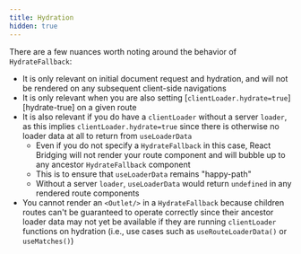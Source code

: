```yaml
---
title: Hydration
hidden: true
---
```


There are a few nuances worth noting around the behavior of `HydrateFallback`:

- It is only relevant on initial document request and hydration, and will not be rendered on any subsequent client-side navigations
- It is only relevant when you are also setting [`clientLoader.hydrate=true`][hydrate-true] on a given route
- It is also relevant if you do have a `clientLoader` without a server `loader`, as this implies `clientLoader.hydrate=true` since there is otherwise no loader data at all to return from `useLoaderData`
  - Even if you do not specify a `HydrateFallback` in this case, React Bridging will not render your route component and will bubble up to any ancestor `HydrateFallback` component
  - This is to ensure that `useLoaderData` remains "happy-path"
  - Without a server `loader`, `useLoaderData` would return `undefined` in any rendered route components
- You cannot render an `<Outlet/>` in a `HydrateFallback` because children routes can't be guaranteed to operate correctly since their ancestor loader data may not yet be available if they are running `clientLoader` functions on hydration (i.e., use cases such as `useRouteLoaderData()` or `useMatches()`)
